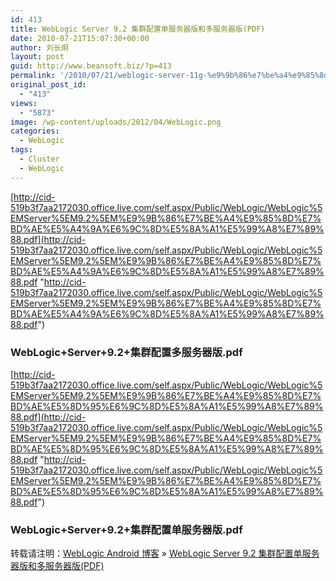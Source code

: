 ```yaml
---
id: 413
title: WebLogic Server 9.2 集群配置单服务器版和多服务器版(PDF)
date: 2010-07-21T15:07:30+00:00
author: 刘长炯
layout: post
guid: http://www.beansoft.biz/?p=413
permalink: '/2010/07/21/weblogic-server-11g-%e9%9b%86%e7%be%a4%e9%85%8d%e7%bd%ae%e5%8d%95%e6%9c%8d%e5%8a%a1%e5%99%a8%e7%89%88windows-%e5%8e%9f%e5%88%9bpdf-2/'
original_post_id:
  - "413"
views:
  - "5873"
image: /wp-content/uploads/2012/04/WebLogic.png
categories:
  - WebLogic
tags:
  - Cluster
  - WebLogic
---
```

[http://cid-519b3f7aa2172030.office.live.com/self.aspx/Public/WebLogic/WebLogic%5EMServer%5EM9.2%5EM%E9%9B%86%E7%BE%A4%E9%85%8D%E7%BD%AE%E5%A4%9A%E6%9C%8D%E5%8A%A1%E5%99%A8%E7%89%88.pdf](http://cid-519b3f7aa2172030.office.live.com/self.aspx/Public/WebLogic/WebLogic%5EMServer%5EM9.2%5EM%E9%9B%86%E7%BE%A4%E9%85%8D%E7%BD%AE%E5%A4%9A%E6%9C%8D%E5%8A%A1%E5%99%A8%E7%89%88.pdf "http://cid-519b3f7aa2172030.office.live.com/self.aspx/Public/WebLogic/WebLogic%5EMServer%5EM9.2%5EM%E9%9B%86%E7%BE%A4%E9%85%8D%E7%BD%AE%E5%A4%9A%E6%9C%8D%E5%8A%A1%E5%99%A8%E7%89%88.pdf")

### WebLogic+Server+9.2+集群配置多服务器版.pdf

[http://cid-519b3f7aa2172030.office.live.com/self.aspx/Public/WebLogic/WebLogic%5EMServer%5EM9.2%5EM%E9%9B%86%E7%BE%A4%E9%85%8D%E7%BD%AE%E5%8D%95%E6%9C%8D%E5%8A%A1%E5%99%A8%E7%89%88.pdf](http://cid-519b3f7aa2172030.office.live.com/self.aspx/Public/WebLogic/WebLogic%5EMServer%5EM9.2%5EM%E9%9B%86%E7%BE%A4%E9%85%8D%E7%BD%AE%E5%8D%95%E6%9C%8D%E5%8A%A1%E5%99%A8%E7%89%88.pdf "http://cid-519b3f7aa2172030.office.live.com/self.aspx/Public/WebLogic/WebLogic%5EMServer%5EM9.2%5EM%E9%9B%86%E7%BE%A4%E9%85%8D%E7%BD%AE%E5%8D%95%E6%9C%8D%E5%8A%A1%E5%99%A8%E7%89%88.pdf")

### WebLogic+Server+9.2+集群配置单服务器版.pdf

转载请注明：[WebLogic Android 博客](http://www.beansoft.biz) &raquo; [WebLogic Server 9.2 集群配置单服务器版和多服务器版(PDF)](http://www.beansoft.biz/2010/07/21/weblogic-server-11g-%e9%9b%86%e7%be%a4%e9%85%8d%e7%bd%ae%e5%8d%95%e6%9c%8d%e5%8a%a1%e5%99%a8%e7%89%88windows-%e5%8e%9f%e5%88%9bpdf-2/)